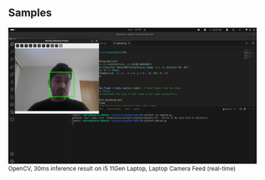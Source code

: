 ## Samples
<div style="">
  <img src="/image_detection.png" alt="Sample Image" />
  <p style="font-size: smaller; margin-top: 0px;">OpenCV, 30ms inference result on i5 11Gen Laptop, Laptop Camera Feed (real-time)</p>
</div>